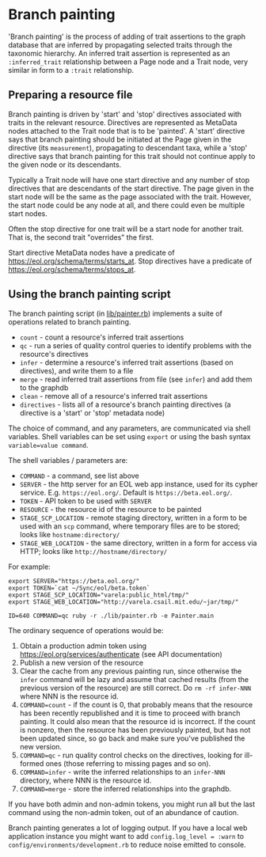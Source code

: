 # Branch painting

'Branch painting' is the process of adding of trait assertions to the
graph database that are inferred by propagating selected traits through the
taxonomic hierarchy.  An inferred trait assertion is represented as
an `:inferred_trait` relationship between a Page node and a Trait
node, very similar in form to a `:trait` relationship.

## Preparing a resource file

Branch painting is driven by 'start' and 'stop' directives associated
with traits in the relevant resource.  Directives are represented as
MetaData nodes attached to the Trait node that is to be 'painted'.  A
'start' directive says that branch painting should be initiated at the
Page given in the directive (its `measurement`), propagating to
descendant taxa, while a 'stop' directive says that branch painting
for this trait should not continue apply to the given node or its
descendants.

Typically a Trait node will have one start directive and any number of
stop directives that are descendants of the start directive.  The page
given in the start node will be the same as the page associated with
the trait.  However, the start node could be any node at all, and
there could even be multiple start nodes.

Often the stop directive for one trait will be a start node for
another trait.  That is, the second trait "overrides" the first.

Start directive MetaData nodes have a predicate of
https://eol.org/schema/terms/starts_at.  Stop directives have a
predicate of 
https://eol.org/schema/terms/stops_at.

## Using the branch painting script

The branch painting script (in [lib/painter.rb](../lib/painter.rb))
implements a suite of operations related to branch painting.

* `count` - count a resource's inferred trait assertions
* `qc` - run a series of quality control queries to identify problems
  with the resource's directives
* `infer` - determine a resource's inferred trait assertions (based on
  directives), and write them to a file
* `merge` - read inferred trait assertions from file (see `infer`) and
  add them to the graphdb
* `clean` - remove all of a resource's inferred trait assertions
* `directives` - lists all of a resource's branch painting directives
  (a directive is a 'start' or 'stop' metadata node)

The choice of command, and any parameters, are communicated via
shell variables.  Shell variables can be set using `export` or
using the bash syntax `variable=value command`.

The shell variables / parameters are:

* `COMMAND` - a command, see list above
* `SERVER` - the http server for an EOL web app instance, used for its
  cypher service.  E.g. `https://eol.org/`.  Default is `https://beta.eol.org/`.
* `TOKEN` - API token to be used with `SERVER`
* `RESOURCE` - the resource id of the resource to be painted
* `STAGE_SCP_LOCATION` - remote staging directory, written in a form to be
    used with an `scp`
    command, where temporary files are to be stored; looks like
    `hostname:directory/` 
* `STAGE_WEB_LOCATION`  - the same directory, written in a form for
    access via HTTP; looks like `http://hostname/directory/`

For example:

    export SERVER="https://beta.eol.org/"
    export TOKEN=`cat ~/Sync/eol/beta.token`
    export STAGE_SCP_LOCATION="varela:public_html/tmp/"
    export STAGE_WEB_LOCATION="http://varela.csail.mit.edu/~jar/tmp/"

    ID=640 COMMAND=qc ruby -r ./lib/painter.rb -e Painter.main

The ordinary sequence of operations would be:

 1. Obtain a production admin token using https://eol.org/services/authenticate
    (see API documentation)
 2. Publish a new version of the resource
 3. Clear the cache from any previous painting run,
    since otherwise the `infer` command will be lazy and assume that
    cached results (from the previous version of the resource) are still
    correct.  Do `rm -rf infer-NNN` where NNN is the resource id.
 4. `COMMAND=count` - if the count is 0, that probably means
    that the resource has been recently republished and it is time to
    proceed with branch painting.  It could also mean that the
    resource id is incorrect.  If the count is nonzero, then the resource has
    been previously painted, but has not been updated since, so go
    back and make sure you've published the new version.
 5. `COMMAND=qc` - run quality control checks on the directives, looking for ill-formed
    ones (those referring to missing pages and so on).
 6. `COMMAND=infer` - write the inferred relationships to an `infer-NNN`
    directory, where NNN is the resource id.
 7. `COMMAND=merge` - store the inferred relationships into the graphdb.

If you have both admin and non-admin tokens, you might run all but the
last command using the non-admin token, out of an abundance of caution.

Branch painting generates a lot of logging output.  If you have a
local web application instance you might want to add `config.log_level = :warn` to
`config/environments/development.rb` to reduce noise emitted to
console.
